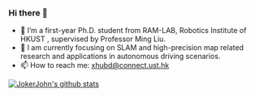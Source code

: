 ### Hi there 👋

- 🔭 I’m a first-year Ph.D. student from RAM-LAB, Robotics Institute of HKUST , supervised by Professor Ming Liu.
- 👯 I am currently focusing on SLAM and high-precision map related research and applications in autonomous driving scenarios.
- 📫 How to reach me: xhubd@connect.ust.hk

[![JokerJohn's github stats](//p3-juejin.byteimg.com/tos-cn-i-k3u1fbpfcp/1188110e11c84be89e6c60130622635a~tplv-k3u1fbpfcp-zoom-1.image)](https://github.com/anuraghazra/github-readme-stats)